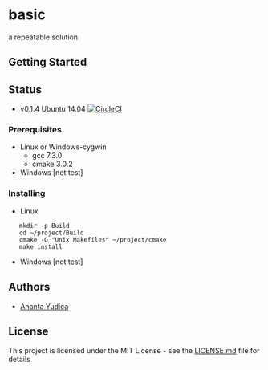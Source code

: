 # basic
a repeatable solution
## Getting Started
## Status
 * v0.1.4 Ubuntu 14.04 [![CircleCI](https://circleci.com/gh/AnantaYudica/basic.svg?style=svg)](https://circleci.com/gh/AnantaYudica/basic)
### Prerequisites
 * Linux or Windows-cygwin
   * gcc 7.3.0
   * cmake 3.0.2
 * Windows [not test]
### Installing
 * Linux
```
   mkdir -p Build
   cd ~/project/Build
   cmake -G "Unix Makefiles" ~/project/cmake
   make install
```
  * Windows [not test]
## Authors
* [Ananta Yudica](https://github.com/AnantaYudica)
## License
This project is licensed under the MIT License - see the [LICENSE.md](https://github.com/AnantaYudica/simple/blob/master/LICENSE) file for details
